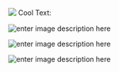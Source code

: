 
![](http://r69.cooltext.com/rendered/cooltext284145419434246.png)
<a href="http://cooltext.com" target="_top"><img src="https://cooltext.com/images/ct_pixel.gif" width="80" height="15" alt="Cool Text: Logo and Graphics Generator" border="0" /></a>

![enter image description here](http://anexsoft.com/media/posts/104/image/ff9aac34fdb5963b0d38fda8eae084ed.jpg)

![enter image description here](https://www.wikihow.com/images/thumb/f/fd/Create-a-Logo-Using-Cooltext-Step-2-Version-2.jpg/aid3546710-v4-728px-Create-a-Logo-Using-Cooltext-Step-2-Version-2.jpg)

![enter image description here](http://javierquintana.ftp.catedu.es/TIC/ACTIVIDADES/AULARAGON/PRESENTACIONES2014/M3_contenidos/enlacesppt.png)
